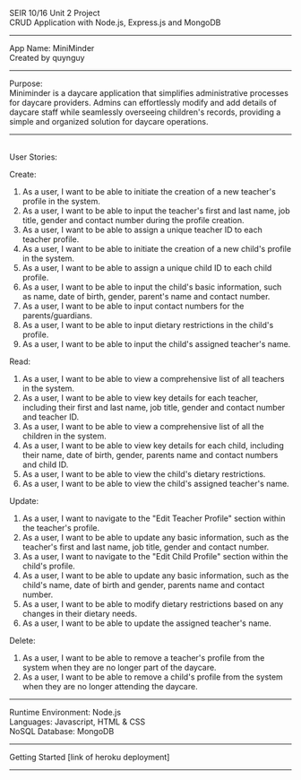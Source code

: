 SEIR 10/16 Unit 2 Project <br>
CRUD Application with Node.js, Express.js and MongoDB

--------------------------------------------------

App Name: MiniMinder <br>
Created by quynguy

--------------------------------------------------

Purpose: <br>
Miniminder is a daycare application that simplifies administrative processes for daycare providers. Admins can effortlessly modify and add details of daycare staff while seamlessly overseeing children's records, providing a simple and organized solution for daycare operations.

--------------------------------------------------


<br> 
User Stories:

Create:
1. As a user, I want to be able to initiate the creation of a new teacher's profile in the system.
2. As a user, I want to be able to input the teacher's first and last name, job title, gender and contact number during the profile creation.
3. As a user, I want to be able to assign a unique teacher ID to each teacher profile.
4. As a user, I want to be able to initiate the creation of a new child's profile in the system.
5. As a user, I want to be able to assign a unique child ID to each child profile.
6. As a user, I want to be able to input the child's basic information, such as name, date of birth, gender, parent's name and contact number.
7. As a user, I want to be able to input contact numbers for the parents/guardians.
8. As a user, I want to be able to input dietary restrictions in the child's profile.
9. As a user, I want to be able to input the child's assigned teacher's name.


Read:
1. As a user, I want to be able to view a comprehensive list of all teachers in the system.
2. As a user, I want to be able to view key details for each teacher, including their first and last name, job title, gender and contact number and teacher ID.
3. As a user, I want to be able to view a comprehensive list of all the children in the system.
4. As a user, I want to be able to view key details for each child, including their name, date of birth, gender, parents name and contact numbers and child ID.
5. As a user, I want to be able to view the child's dietary restrictions.
6. As a user, I want to be able to view the child's assigned teacher's name.


Update:
1. As a user, I want to navigate to the "Edit Teacher Profile" section within the teacher's profile.
2. As a user, I want to be able to update any basic information, such as the teacher's first and last name, job title, gender and contact number.
3. As a user, I want to navigate to the "Edit Child Profile" section within the child's profile.
4. As a user, I want to be able to update any basic information, such as the child's name, date of birth and gender, parents name and contact number.
5. As a user, I want to be able to modify dietary restrictions based on any changes in their dietary needs.
6. As a user, I want to be able to update the assigned teacher's name.


Delete:
1. As a user, I want to be able to remove a teacher's profile from the system when they are no longer part of the daycare.
2. As a user, I want to be able to remove a child's profile from the system when they are no longer attending the daycare.


--------------------------------------------------

Runtime Environment: Node.js <br>
Languages: Javascript, HTML & CSS <br>
NoSQL Database: MongoDB <br>

--------------------------------------------------

Getting Started
[link of heroku deployment]

--------------------------------------------------




